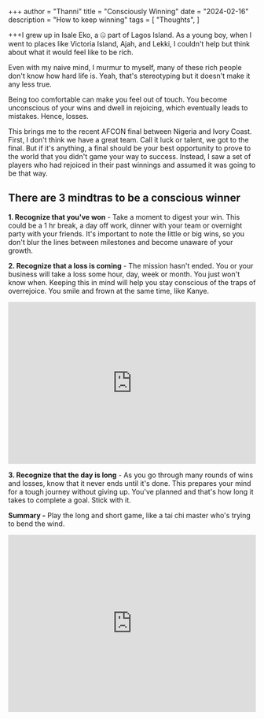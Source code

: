 +++
author = "Thanni"
title = "Consciously Winning"
date = "2024-02-16"
description = "How to keep winning"
tags = [
"Thoughts",
]

+++I grew up in Isale Eko, a 🤐 part of Lagos Island. As a young boy, when I went to places like Victoria Island, Ajah, and Lekki, I couldn't help but think about what it would feel like to be rich.

<!--more-->

Even with my naive mind, I murmur to myself, many of these rich people don't know how hard life is. Yeah, that's stereotyping but it doesn't make it any less true.

Being too comfortable can make you feel out of touch. You become unconscious of your wins and dwell in rejoicing, which eventually leads to mistakes. Hence, losses.

This brings me to the recent AFCON final between Nigeria and Ivory Coast. First, I don't think we have a great team. Call it luck or talent, we got to the final. But if it's anything, a final should be your best opportunity to prove to the world that you didn't game your way to success. Instead, I saw a set of players who had rejoiced in their past winnings and assumed it was going to be that way.

## There are 3 mindtras to be a conscious winner

**1. Recognize that you've won** - Take a moment to digest your win. This could be a 1 hr break, a day off work, dinner with your team or overnight party with your friends. It's important to note the little or big wins, so you don't blur the lines between milestones and become unaware of your growth.

**2. Recognize that a loss is coming** - The mission hasn't ended. You or your business will take a loss some hour, day, week or month. You just won't know when. Keeping this in mind will help you stay conscious of the traps of overrejoice. You smile and frown at the same time, like Kanye.

<iframe src="https://giphy.com/embed/LKqDgLlK6SuIM" width="100%" height="329" frameBorder="0" class="giphy-embed" allowFullScreen></iframe>

**3. Recognize that the day is long** - As you go through many rounds of wins and losses, know that it never ends until it's done. This prepares your mind for a tough journey without giving up. You've planned and that's how long it takes to complete a goal. Stick with it.

**Summary -** Play the long and short game, like a tai chi master who's trying to bend the wind.

<iframe src="https://giphy.com/embed/SzlkrRcjBHor89MhBQ" width="100%" height="360" frameBorder="0" class="giphy-embed" allowFullScreen></iframe>
